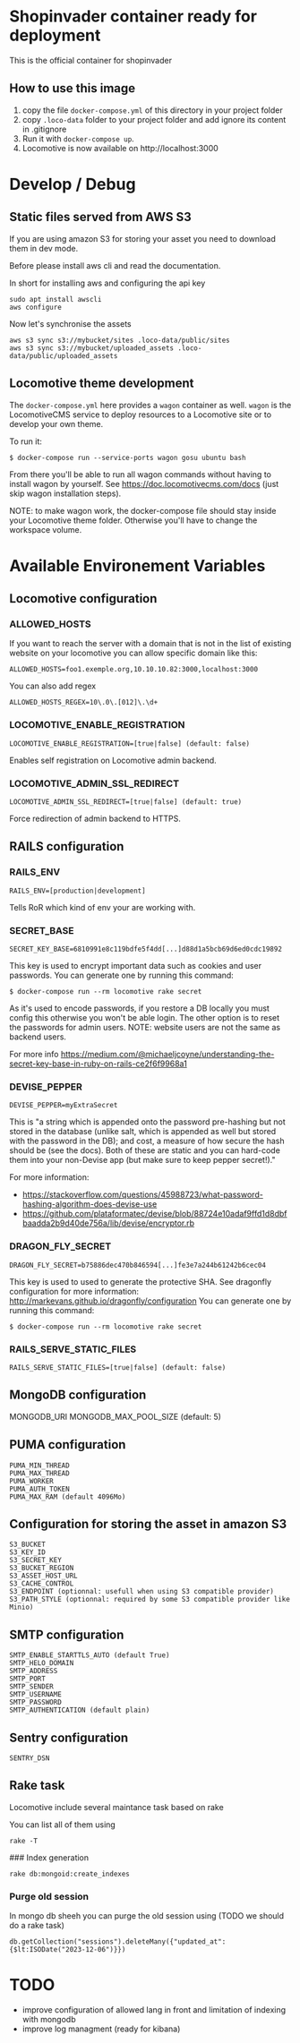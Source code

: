# Shopinvader container ready for deployment

This is the official container for shopinvader

## How to use this image

1. copy the file `docker-compose.yml` of this directory in your project folder
2. copy `.loco-data` folder to your project folder and add ignore its content in .gitignore
3. Run it with ```docker-compose up```.
4. Locomotive is now available on http://localhost:3000


# Develop / Debug

## Static files served from AWS S3

If you are using amazon S3 for storing your asset you need to download them in dev mode.

Before please install aws cli and read the documentation.

In short for installing aws and configuring the api key
```
sudo apt install awscli
aws configure
```

Now let's synchronise the assets

```
aws s3 sync s3://mybucket/sites .loco-data/public/sites
aws s3 sync s3://mybucket/uploaded_assets .loco-data/public/uploaded_assets

```

## Locomotive theme development

The `docker-compose.yml` here provides a `wagon` container as well.
`wagon` is the LocomotiveCMS service to deploy resources to a Locomotive site
or to develop your own theme.

To run it:

```
$ docker-compose run --service-ports wagon gosu ubuntu bash
```
From there you'll be able to run all wagon commands without having to install wagon by yourself.
See https://doc.locomotivecms.com/docs (just skip wagon installation steps).

NOTE: to make wagon work, the docker-compose file should stay inside your Locomotive theme folder.
Otherwise you'll have to change the workspace volume.

# Available Environement Variables

## Locomotive configuration

### ALLOWED_HOSTS

If you want to reach the server with a domain that is not in the list of existing website on your locomotive
you can allow specific domain like this:

```
ALLOWED_HOSTS=foo1.exemple.org,10.10.10.82:3000,localhost:3000
```

You can also add regex

```
ALLOWED_HOSTS_REGEX=10\.0\.[012]\.\d+
```



### LOCOMOTIVE_ENABLE_REGISTRATION

```
LOCOMOTIVE_ENABLE_REGISTRATION=[true|false] (default: false)
```
Enables self registration on Locomotive admin backend.

### LOCOMOTIVE_ADMIN_SSL_REDIRECT

```
LOCOMOTIVE_ADMIN_SSL_REDIRECT=[true|false] (default: true)
```
Force redirection of admin backend to HTTPS.


## RAILS configuration

### RAILS_ENV
```
RAILS_ENV=[production|development]
```
Tells RoR which kind of env your are working with.

### SECRET_BASE
```
SECRET_KEY_BASE=6810991e8c119bdfe5f4dd[...]d88d1a5bcb69d6ed0cdc19892
```
This key is used to encrypt important data such as cookies and user passwords.
You can generate one by running this command:
```
$ docker-compose run --rm locomotive rake secret
```

As it's used to encode passwords, if you restore a DB locally you must config this otherwise you won't be able login.
The other option is to reset the passwords for admin users.
NOTE: website users are not the same as backend users.

For more info https://medium.com/@michaeljcoyne/understanding-the-secret-key-base-in-ruby-on-rails-ce2f6f9968a1

### DEVISE_PEPPER

```
DEVISE_PEPPER=myExtraSecret
```
This is "a string which is appended onto the password pre-hashing but not stored in the database (unlike salt, which is appended as well but stored with the password in the DB); and cost, a measure of how secure the hash should be (see the docs). Both of these are static and you can hard-code them into your non-Devise app (but make sure to keep pepper secret!)."

For more information:

* https://stackoverflow.com/questions/45988723/what-password-hashing-algorithm-does-devise-use
* https://github.com/plataformatec/devise/blob/88724e10adaf9ffd1d8dbfbaadda2b9d40de756a/lib/devise/encryptor.rb


### DRAGON_FLY_SECRET

```
DRAGON_FLY_SECRET=b75886dec470b846594[...]fe3e7a244b61242b6cec04
```
This key is used to used to generate the protective SHA.
See dragonfly configuration for more information: http://markevans.github.io/dragonfly/configuration
You can generate one by running this command:
```
$ docker-compose run --rm locomotive rake secret
```

### RAILS_SERVE_STATIC_FILES

```
RAILS_SERVE_STATIC_FILES=[true|false] (default: false)
```

## MongoDB configuration

MONGODB_URI
MONGODB_MAX_POOL_SIZE (default: 5)

## PUMA configuration

```
PUMA_MIN_THREAD
PUMA_MAX_THREAD
PUMA_WORKER
PUMA_AUTH_TOKEN
PUMA_MAX_RAM (default 4096Mo)
```

## Configuration for storing the asset in amazon S3

```
S3_BUCKET
S3_KEY_ID
S3_SECRET_KEY
S3_BUCKET_REGION
S3_ASSET_HOST_URL
S3_CACHE_CONTROL
S3_ENDPOINT (optionnal: usefull when using S3 compatible provider)
S3_PATH_STYLE (optionnal: required by some S3 compatible provider like Minio)
```

## SMTP configuration

```
SMTP_ENABLE_STARTTLS_AUTO (default True)
SMTP_HELO_DOMAIN
SMTP_ADDRESS
SMTP_PORT
SMTP_SENDER
SMTP_USERNAME
SMTP_PASSWORD
SMTP_AUTHENTICATION (default plain)
```

## Sentry configuration

```
SENTRY_DSN
```

## Rake task

Locomotive include several maintance task based on rake

You can list all of them using

```
rake -T

```

### Index generation
```
rake db:mongoid:create_indexes
```

### Purge old session

In mongo db sheeh you can purge the old session using (TODO we should do a rake task)

```
db.getCollection("sessions").deleteMany({"updated_at": {$lt:ISODate("2023-12-06")}})
```



# TODO
- improve configuration of allowed lang in front and limitation of indexing with mongodb
- improve log managment (ready for kibana)

